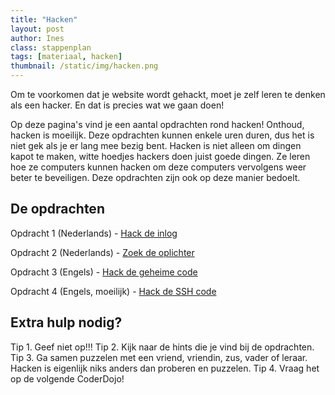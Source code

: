 ```yaml
---
title: "Hacken"
layout: post
author: Ines
class: stappenplan
tags: [materiaal, hacken]
thumbnail: /static/img/hacken.png
---
```

Om te voorkomen dat je website wordt gehackt, moet je zelf leren te denken als een hacker. En dat is precies wat we gaan doen!

Op deze pagina's vind je een aantal opdrachten rond hacken! Onthoud, hacken is moeilijk. Deze opdrachten kunnen enkele uren duren, dus het is niet gek als je er lang mee bezig bent. Hacken is niet alleen om dingen kapot te maken, witte hoedjes hackers doen juist goede dingen. Ze leren hoe ze computers kunnen hacken om deze computers vervolgens weer beter te beveiligen. Deze opdrachten zijn ook op deze manier bedoelt.

## De opdrachten

Opdracht 1 (Nederlands) - <a href="https://loginmistakes.lab.hackintheclass.nl/login1.php">Hack de inlog</a>

Opdracht 2 (Nederlands) - <a href="https://www.specialagents.nl/">Zoek de oplichter</a>

Opdracht 3 (Engels) - <a href="https://hidden-codes.lab.hackintheclass.nl/login1.php">Hack de geheime code </a>

Opdracht 4 (Engels, moeilijk) - <a href="https://overthewire.org/wargames/bandit/bandit0.html">Hack de SSH code</a>

## Extra hulp nodig?

Tip 1. Geef niet op!!!
Tip 2. Kijk naar de hints die je vind bij de opdrachten.
Tip 3. Ga samen puzzelen met een vriend, vriendin, zus, vader of leraar. Hacken is eigenlijk niks anders dan proberen en puzzelen.
Tip 4. Vraag het op de volgende CoderDojo!
